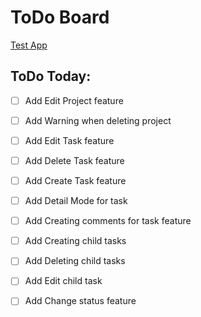 # ToDo Board

<a href="https://mordvintsevmv.github.io/ts_react_taskdesk" target="_blank">Test App</a>

## ToDo Today:

- [ ] Add Edit Project feature
- [ ] Add Warning when deleting project

- [ ] Add Edit Task feature
- [ ] Add Delete Task feature
- [ ] Add Create Task feature

- [ ] Add Detail Mode for task
- [ ] Add Creating comments for task feature
- [ ] Add Creating child tasks
- [ ] Add Deleting child tasks
- [ ] Add Edit child task

- [ ] Add Change status feature
